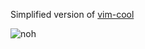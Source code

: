 Simplified version of [vim-cool](https://github.com/romainl/vim-cool)

![noh](https://github.com/user-attachments/assets/ed4eb8a1-4f99-496b-8ea0-ef516102acd9)
